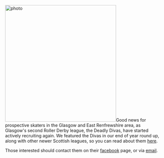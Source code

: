 <html><body><a href="http://www.scottishrollerderbyblog.com/2013/03/photo.jpg"><img class="aligncenter size-full wp-image-2367" alt="photo" src="http://www.scottishrollerderbyblog.com/2013/03/photo.jpg" width="360" height="379"></a>Good news for prospective skaters in the Glasgow and East Renfrewshire area, as Glasgow's second Roller Derby league, the Deadly Divas, have started actively recruiting again. We featured the Divas in our end of year round up, along with other newer Scottish leagues, so you can read about them <a href="http://www.scottishrollerderbyblog.com/2012/12/31/scotlands-newest-leagues-a-year-in-derby/">here</a>.

Those interested should contact them on their <a href="http://www.facebook.com/deadlydivasrollerderby">facebook</a> page, or via <a href="mailto:DeadlyDivasRD@gmail.com">email</a>.</body></html>
